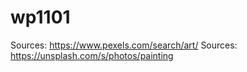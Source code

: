 # wp1101

Sources: https://www.pexels.com/search/art/
Sources: https://unsplash.com/s/photos/painting
